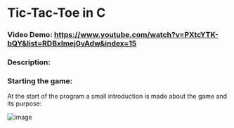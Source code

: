 # Tic-Tac-Toe in C
### Video Demo:  https://www.youtube.com/watch?v=PXtcYTK-bQY&list=RDBxlmej0vAdw&index=15
### Description: 
  
  
  
### Starting the game:
At the start of the program a small introduction is made about the game and its purpose:

![image](https://user-images.githubusercontent.com/59999571/168447769-0d0475ad-a84c-4750-89f0-f0afaeabd890.png)
